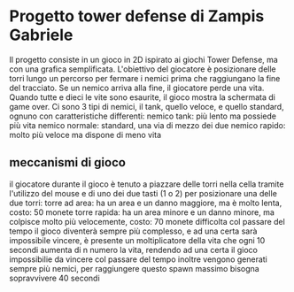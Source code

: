 # Progetto tower defense di Zampis Gabriele
Il progetto consiste in un gioco in 2D ispirato ai giochi Tower Defense, ma con una grafica semplificata. L'obiettivo del giocatore è posizionare delle torri lungo un percorso per fermare i nemici prima che raggiungano la fine del tracciato. Se un nemico arriva alla fine, il giocatore perde una vita. Quando tutte e dieci le vite sono esaurite, il gioco mostra la schermata di game over. Ci sono 3 tipi di nemici, il tank, quello veloce, e quello standard, ognuno con caratteristiche differenti:
 nemico tank: più lento ma possiede più vita
 nemico normale: standard, una via di mezzo dei due 
 nemico rapido: molto più veloce ma dispone di meno vita 
## meccanismi di gioco 
il giocatore durante il gioco è tenuto a piazzare delle torri nella cella tramite l'utilizzo del mouse e di uno dei due tasti (1 o 2) per posizionare una delle due torri:
 torre ad area: ha un area e un danno maggiore, ma è molto lenta, costo: 50 monete
 torre rapida: ha un area minore e un danno minore, ma colpisce molto più velocemente, costo: 70 monete 
difficolta
col passare del tempo il gioco diventerà sempre più complesso, e ad una certa sarà impossibile vincere, è presente un moltiplicatore della vita che ogni 10 secondi aumenta di n numero la vita, rendendo ad una certa il gioco impossibilie da vincere
col passare del tempo inoltre vengono generati sempre più nemici, per raggiungere questo spawn massimo bisogna sopravvivere 40 secondi 

